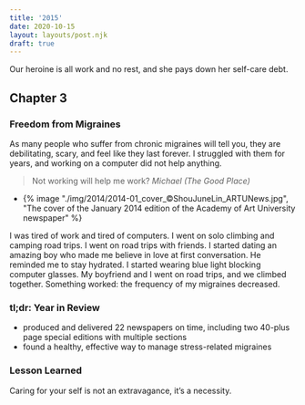 ```yaml
---
title: '2015'
date: 2020-10-15
layout: layouts/post.njk
draft: true
---
```


<span class="small-caps">Our heroine is all work and no rest</span>, and she pays down her self-care debt.

<!-- excerpt -->

<h2>Chapter 3</h2>
<h3>Freedom from Migraines</h3>

As many people who suffer from chronic migraines will tell you, they are debilitating, scary, and feel like they last forever. I struggled with them for years, and working on a computer did not help anything.

> Not working will help me work?
<cite class="blockquote__attribution">Michael (The Good Place)</cite>

<ul class="carousel" tabindex="0" aria-label="Scrollable list">
  <li>{% image "./img/2014/2014-01_cover_©ShouJuneLin_ARTUNews.jpg", "The cover of the January 2014 edition of the Academy of Art University newspaper" %}</li>
</ul>

I was tired of work and tired of computers. I went on solo climbing and camping road trips. I went on road trips with friends. I started dating an amazing boy who made me believe in love at first conversation. He reminded me to stay hydrated. I started wearing blue light blocking computer glasses. My boyfriend and I went on road trips, and we climbed together. Something worked: the frequency of my migraines decreased.

### tl;dr: Year in Review

* produced and delivered 22 newspapers on time, including two 40-plus page special editions with multiple sections
* found a healthy, effective way to manage stress-related migraines

### Lesson Learned
Caring for your self is not an extravagance, it’s a necessity.
